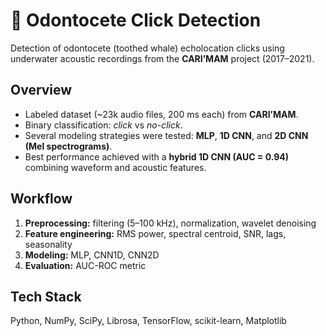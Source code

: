 # 🐬 Odontocete Click Detection

Detection of odontocete (toothed whale) echolocation clicks using underwater acoustic recordings from the **CARI’MAM** project (2017–2021).  

## Overview
- Labeled dataset (~23k audio files, 200 ms each) from **CARI’MAM**.  
- Binary classification: *click* vs *no-click*.  
- Several modeling strategies were tested: **MLP**, **1D CNN**, and **2D CNN (Mel spectrograms)**.  
- Best performance achieved with a **hybrid 1D CNN (AUC = 0.94)** combining waveform and acoustic features.

## Workflow
1. **Preprocessing:** filtering (5–100 kHz), normalization, wavelet denoising  
2. **Feature engineering:** RMS power, spectral centroid, SNR, lags, seasonality  
3. **Modeling:** MLP, CNN1D, CNN2D  
4. **Evaluation:** AUC-ROC metric

## Tech Stack
Python, NumPy, SciPy, Librosa, TensorFlow, scikit-learn, Matplotlib


